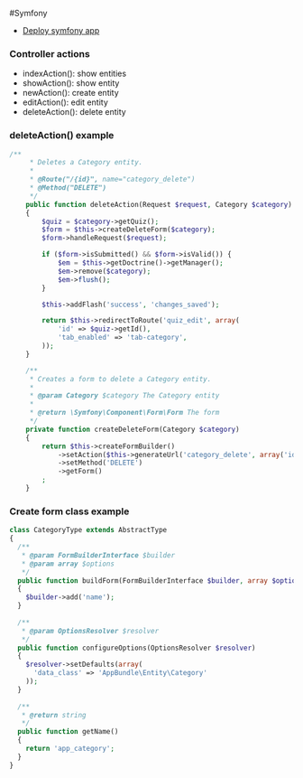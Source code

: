 #Symfony

* [Deploy symfony app](deploy-symfony-app.md)

### Controller actions
* indexAction(): show entities
* showAction(): show entity
* newAction(): create entity
* editAction(): edit entity
* deleteAction(): delete entity

### deleteAction() example
```php
/**
     * Deletes a Category entity.
     *
     * @Route("/{id}", name="category_delete")
     * @Method("DELETE")
     */
    public function deleteAction(Request $request, Category $category)
    {
        $quiz = $category->getQuiz();
        $form = $this->createDeleteForm($category);
        $form->handleRequest($request);

        if ($form->isSubmitted() && $form->isValid()) {
            $em = $this->getDoctrine()->getManager();
            $em->remove($category);
            $em->flush();
        }

        $this->addFlash('success', 'changes_saved');

        return $this->redirectToRoute('quiz_edit', array(
            'id' => $quiz->getId(),
            'tab_enabled' => 'tab-category',
        ));
    }

    /**
     * Creates a form to delete a Category entity.
     *
     * @param Category $category The Category entity
     *
     * @return \Symfony\Component\Form\Form The form
     */
    private function createDeleteForm(Category $category)
    {
        return $this->createFormBuilder()
            ->setAction($this->generateUrl('category_delete', array('id' => $category->getId())))
            ->setMethod('DELETE')
            ->getForm()
        ;
    }
```

### Create form class example
```php
class CategoryType extends AbstractType
{
  /**
   * @param FormBuilderInterface $builder
   * @param array $options
   */
  public function buildForm(FormBuilderInterface $builder, array $options)
  {
    $builder->add('name');
  }
  
  /**
   * @param OptionsResolver $resolver
   */
  public function configureOptions(OptionsResolver $resolver)
  {
    $resolver->setDefaults(array(
      'data_class' => 'AppBundle\Entity\Category'
    ));
  }
  
  /**
   * @return string
   */
  public function getName()
  {
    return 'app_category';
  }
}
```
